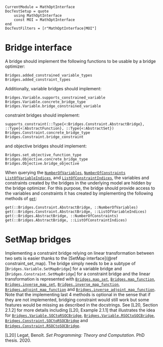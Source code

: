 ```@meta
CurrentModule = MathOptInterface
DocTestSetup = quote
    using MathOptInterface
    const MOI = MathOptInterface
end
DocTestFilters = [r"MathOptInterface|MOI"]
```

# Bridge interface

A bridge should implement the following functions to be usable by a bridge optimizer:
```@docs
Bridges.added_constrained_variable_types
Bridges.added_constraint_types
```
Additionally, variable bridges should implement:
```@docs
Bridges.Variable.supports_constrained_variable
Bridges.Variable.concrete_bridge_type
Bridges.Variable.bridge_constrained_variable
```
constraint bridges should implement:
```@docs
supports_constraint(::Type{<:Bridges.Constraint.AbstractBridge}, ::Type{<:AbstractFunction}, ::Type{<:AbstractSet})
Bridges.Constraint.concrete_bridge_type
Bridges.Constraint.bridge_constraint
```
and objective bridges should implement:
```@docs
Bridges.set_objective_function_type
Bridges.Objective.concrete_bridge_type
Bridges.Objective.bridge_objective
```

When querying the [`NumberOfVariables`](@ref), [`NumberOfConstraints`](@ref)
[`ListOfVariableIndices`](@ref), and [`ListOfConstraintIndices`](@ref), the
variables and constraints created by the bridges in the underlying model are
hidden by the bridge optimizer. For this purpose, the bridge should provide
access to the variables and constraints it has created by implementing the
following methods of [`get`](@ref):
```@docs
get(::Bridges.Constraint.AbstractBridge, ::NumberOfVariables)
get(::Bridges.Constraint.AbstractBridge, ::ListOfVariableIndices)
get(::Bridges.AbstractBridge, ::NumberOfConstraints)
get(::Bridges.AbstractBridge, ::ListOfConstraintIndices)
```

# SetMap bridges

Implementing a constraint bridge relying on linear transformation between two
sets is easier thanks to the [SetMap interface](@ref constraint_set_map).
The bridge simply needs to be a subtype of [`Bridges.Variable.SetMapBridge`]
for a variable bridge and [`Bridges.Constraint.SetMapBridge`] for a constraint
bridge and the linear transformation is represented with
[`Bridges.map_set`](@ref),
[`Bridges.map_function`](@ref),
[`Bridges.inverse_map_set`](@ref),
[`Bridges.inverse_map_function`](@ref),
[`Bridges.adjoint_map_function`](@ref) and
[`Bridges.inverse_adjoint_map_function`](@ref).
Note that the implementing last 4 methods is optional in the sense that if they
are not implemented, bridging constraint would still work but some features
would be missing as described in the docstrings.
See [L20, Section 2.1.2] for more details including [L20, Example 2.1.1] that
illustrates the idea for
[`Bridges.Variable.SOCtoRSOCBridge`](@ref),
[`Bridges.Variable.RSOCtoSOCBridge`](@ref),
[`Bridges.Constraint.SOCtoRSOCBridge`](@ref) and
[`Bridges.Constraint.RSOCtoSOCBridge`](@ref).

[L20] Legat, Benoît. *Set Programming: Theory and Computation*. PhD thesis. 2020.
